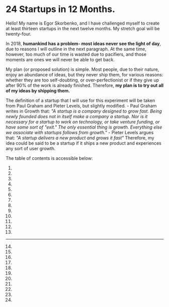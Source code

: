 # 24 Startups in 12 Months.
Hello!
My name is Egor Skorbenko, and I have challenged myself to create at least thirteen startups in the next twelve months. My stretch goal will be twenty-four.

In 2018, **humankind has a problem- most ideas never see the light of day**, due to reasons I will outline in the next paragraph. At the same time, however, too much of our time is wasted due to pacifiers, and those moments are ones we will never be able to get back. 

My plan (or proposed solution) is simple. Most people, due to their nature, enjoy an abundance of ideas, but they never ship them, for various reasons: whether they are too self-doubting, or over-perfectionist or if they give up after 90% of the work is already finished. Therefore, **my plan is to try out all of my ideas by shipping them.**

The definition of a startup that I will use for this experiment will be taken from Paul Graham and Pieter Levels, but slightly modified.
	- Paul Graham writes in Growth that:
		*"A startup is a company designed to grow fast. Being newly founded does not in itself make a company a startup. Nor is it necessary for a startup to work on technology, or take venture funding, or have some sort of "exit." The only essential thing is growth. Everything else we associate with startups follows from growth."*
	- Pieter Levels argues that:
		*"A startup delivers a new product and grows it fast"*
Therefore, my idea could be said to be a startup if it ships a new product and experiences any sort of user growth.

The table of contents is accessible below:

1. 
2.
3.
4.
5.
6.
7.
8.
9.
10.
11.
12.
13.
----
14.
15.
16.
17.
18.
19.
20.
21.
22.
23.
24.

